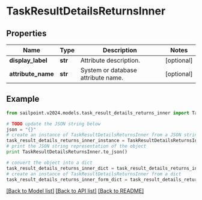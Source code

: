 # TaskResultDetailsReturnsInner


## Properties

Name | Type | Description | Notes
------------ | ------------- | ------------- | -------------
**display_label** | **str** | Attribute description. | [optional] 
**attribute_name** | **str** | System or database attribute name. | [optional] 

## Example

```python
from sailpoint.v2024.models.task_result_details_returns_inner import TaskResultDetailsReturnsInner

# TODO update the JSON string below
json = "{}"
# create an instance of TaskResultDetailsReturnsInner from a JSON string
task_result_details_returns_inner_instance = TaskResultDetailsReturnsInner.from_json(json)
# print the JSON string representation of the object
print TaskResultDetailsReturnsInner.to_json()

# convert the object into a dict
task_result_details_returns_inner_dict = task_result_details_returns_inner_instance.to_dict()
# create an instance of TaskResultDetailsReturnsInner from a dict
task_result_details_returns_inner_form_dict = task_result_details_returns_inner.from_dict(task_result_details_returns_inner_dict)
```
[[Back to Model list]](../README.md#documentation-for-models) [[Back to API list]](../README.md#documentation-for-api-endpoints) [[Back to README]](../README.md)


